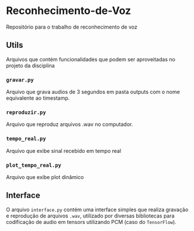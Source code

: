 # Reconhecimento-de-Voz
Repositório para o trabalho de reconhecimento de voz

## Utils
Arquivos que contém funcionalidades que podem ser aproveitadas no projeto da disciplina

### `gravar.py`
Arquivo que grava audios de 3 segundos em pasta outputs com o nome equivalente ao timestamp.

### `reproduzir.py`
Arquivo que reproduz arquivos .wav no computador.

### `tempo_real.py`
Arquivo que exibe sinal recebido em tempo real

### `plot_tempo_real.py`
Arquivo que exibe plot dinâmico

## Interface
O arquivo `interface.py` contém uma interface simples que realiza gravação e reprodução de arquivos `.wav`, utilizado por diversas bibliotecas para codificação de audio em tensors utilizando PCM (caso do `TensorFlow`).

